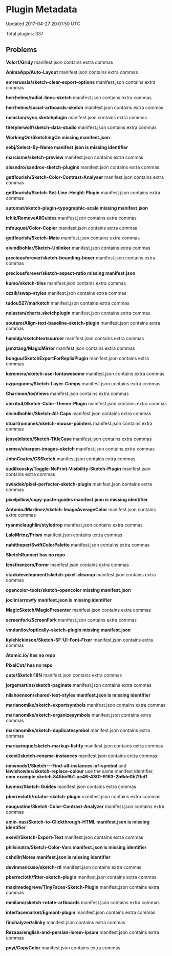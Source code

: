 # Plugin Metadata

Updated 2017-04-27 20:01:50 UTC

Total plugins: 337

## Problems
__Volorf/Gridy__ manifest.json contains extra commas

__AnimaApp/Auto-Layout__ manifest.json contains extra commas

__emrerussia/sketch-clear-export-options__ manifest.json contains extra commas

__herrhelms/radial-lines-sketch__ manifest.json contains extra commas

__herrhelms/social-artboards-sketch__ manifest.json contains extra commas

__nolastan/sync.sketchplugin__ manifest.json contains extra commas

__thetylerwolf/sketch-data-studio__ manifest.json contains extra commas

**__WorkingOn/SketchingOn__ missing manifest.json**

**__sebj/Select-By-Name__ manifest.json is missing identifier**

__marcisme/sketch-preview__ manifest.json contains extra commas

__alssndro/sandros-sketch-plugins__ manifest.json contains extra commas

__getflourish/Sketch-Color-Contrast-Analyser__ manifest.json contains extra commas

__getflourish/Sketch-Set-Line-Height-Plugin__ manifest.json contains extra commas

**__automat/sketch-plugin-typographic-scale__ missing manifest.json**

__ichik/RemoveAllGuides__ manifest.json contains extra commas

__mfouquet/Color-Copier__ manifest.json contains extra commas

__getflourish/Sketch-Mate__ manifest.json contains extra commas

__eivindbohler/Sketch-Unlinker__ manifest.json contains extra commas

__preciousforever/sketch-bounding-boxer__ manifest.json contains extra commas

**__preciousforever/sketch-aspect-ratio__ missing manifest.json**

__kumo/sketch-tiles__ manifest.json contains extra commas

__ozzik/swap-styles__ manifest.json contains extra commas

__tudou527/marketch__ manifest.json contains extra commas

__nolastan/charts.sketchplugin__ manifest.json contains extra commas

__soutaro/Align-text-baseline-sketch-plugin__ manifest.json contains extra commas

__hamidp/sketchtextsourcer__ manifest.json contains extra commas

__jamztang/MagicMirror__ manifest.json contains extra commas

__bunguu/SketchExportForRepliaPlugin__ manifest.json contains extra commas

__keremciu/sketch-use-fontawesome__ manifest.json contains extra commas

__ozgurgunes/Sketch-Layer-Comps__ manifest.json contains extra commas

__Charimon/iosViews__ manifest.json contains extra commas

__alexito4/Sketch-Color-Theme-Plugin__ manifest.json contains extra commas

__eivindbohler/Sketch-All-Caps__ manifest.json contains extra commas

__stuartromanek/sketch-mouse-pointers__ manifest.json contains extra commas

__jessebilsten/Sketch-TitleCase__ manifest.json contains extra commas

__axmsv/sharpen-images-sketch__ manifest.json contains extra commas

__JohnCoates/CSSketch__ manifest.json contains extra commas

__sudilkovsky/Toggle-NoPrint-Visibility-Sketch-Plugin__ manifest.json contains extra commas

__swiadek/pixel-perfecter-sketch-plugin__ manifest.json contains extra commas

**__pixelpillow/copy-paste-guides__ manifest.json is missing identifier**

__AntonioJMartinez/sketch-ImageAverageColor__ manifest.json contains extra commas

__ryanmclaughlin/styledrop__ manifest.json contains extra commas

__LaloMrtnz/Prism__ manifest.json contains extra commas

__nahitheper/SwiftColorPalette__ manifest.json contains extra commas

**__SketchRunner/__ has no repo**

__lessthanzero/Formr__ manifest.json contains extra commas

__stackdevelopment/sketch-pixel-cleanup__ manifest.json contains extra commas

**__opencolor-tools/sketch-opencolor__ missing manifest.json**

**__joclin/arrowfy__ manifest.json is missing identifier**

__MagicSketch/MagicPresenter__ manifest.json contains extra commas

__screenfork/ScreenFork__ manifest.json contains extra commas

**__vmdanilov/optically-sketch-plugin__ missing manifest.json**

__kylehickinson/Sketch-SF-UI-Font-Fixer__ manifest.json contains extra commas

**__Atomic.io/__ has no repo**

**__PixelCut/__ has no repo**

__cute/SketchI18N__ manifest.json contains extra commas

__jorgemartins/sketch-paginate__ manifest.json contains extra commas

**__nilshoenson/shared-text-styles__ manifest.json is missing identifier**

__marianomike/sketch-exportsymbols__ manifest.json contains extra commas

__marianomike/sketch-organizesymbols__ manifest.json contains extra commas

__marianomike/sketch-duplicatesymbol__ manifest.json contains extra commas

__marisaroque/sketch-markup-listify__ manifest.json contains extra commas

__exevil/sketch-rename-instances__ manifest.json contains extra commas

__nmwoods1/Sketch---Find-all-instances-of-symbol__ and __lewishowles/sketch-replace-colour__ use the same manifest identifier, __com.example.sketch.845bc9b1-ac46-43f0-9163-2b6de0b7fbd1__

__luvmex/Sketch-Guides__ manifest.json contains extra commas

__pberrecloth/rotator-sketch-plugin__ manifest.json contains extra commas

__eaugustine/Sketch-Color-Contrast-Analyzer__ manifest.json contains extra commas

**__amin-nas/Sketch-to-Clickthrough-HTML__ manifest.json is missing identifier**

__exevil/Sketch-Export-Text__ manifest.json contains extra commas

**__philsinatra/Sketch-Color-Vars__ manifest.json is missing identifier**

**__cshdllr/Notes__ manifest.json is missing identifier**

__devinmancuso/sketch-rtl__ manifest.json contains extra commas

__pberrecloth/fitter-sketch-plugin__ manifest.json contains extra commas

__maximedegreve/TinyFaces-Sketch-Plugin__ manifest.json contains extra commas

__mmilano/sketch-rotate-artboards__ manifest.json contains extra commas

__interfacemarket/Egmont-plugin__ manifest.json contains extra commas

__finchalyzer/slinky__ manifest.json contains extra commas

__Rezaaa/english-and-persian-lorem-ipsum__ manifest.json contains extra commas

__poyi/CopyColor__ manifest.json contains extra commas

